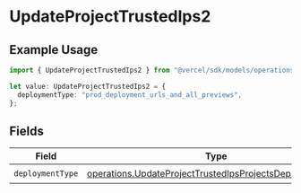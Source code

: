 # UpdateProjectTrustedIps2

## Example Usage

```typescript
import { UpdateProjectTrustedIps2 } from "@vercel/sdk/models/operations/updateproject.js";

let value: UpdateProjectTrustedIps2 = {
  deploymentType: "prod_deployment_urls_and_all_previews",
};
```

## Fields

| Field                                                                                                                                | Type                                                                                                                                 | Required                                                                                                                             | Description                                                                                                                          |
| ------------------------------------------------------------------------------------------------------------------------------------ | ------------------------------------------------------------------------------------------------------------------------------------ | ------------------------------------------------------------------------------------------------------------------------------------ | ------------------------------------------------------------------------------------------------------------------------------------ |
| `deploymentType`                                                                                                                     | [operations.UpdateProjectTrustedIpsProjectsDeploymentType](../../models/operations/updateprojecttrustedipsprojectsdeploymenttype.md) | :heavy_check_mark:                                                                                                                   | N/A                                                                                                                                  |